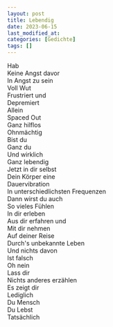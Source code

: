 ```yaml
---
layout: post
title: Lebendig
date: 2023-06-15
last_modified_at:
categories: [Gedichte]
tags: []
---
```


Hab  
Keine Angst davor  
In Angst zu sein  
Voll Wut  
Frustriert und   
Depremiert  
Allein  
Spaced Out  
Ganz hilflos  
Ohnmächtig  
Bist du  
Ganz du  
Und wirklich  
Ganz lebendig  
Jetzt in dir selbst  
Dein Körper eine  
Dauervibration  
In unterschiedlichsten Frequenzen  
Dann wirst du auch  
So vieles Fühlen  
In dir erleben  
Aus dir erfahren und  
Mit dir nehmen  
Auf deiner Reise  
Durch's unbekannte Leben  
Und nichts davon  
Ist falsch  
Oh nein  
Lass dir  
Nichts anderes erzählen  
Es zeigt dir  
Lediglich  
Du Mensch  
Du Lebst  
Tatsächlich